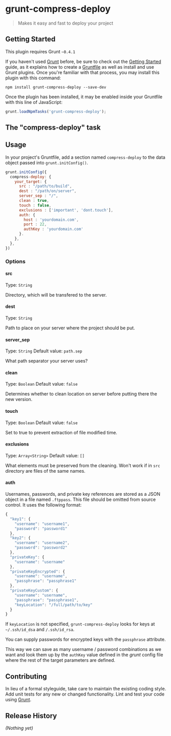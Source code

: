 # grunt-compress-deploy

> Makes it easy and fast to deploy your project

## Getting Started
This plugin requires Grunt `~0.4.1`

If you haven't used [Grunt](http://gruntjs.com/) before, be sure to check out the [Getting Started](http://gruntjs.com/getting-started) guide, as it explains how to create a [Gruntfile](http://gruntjs.com/sample-gruntfile) as well as install and use Grunt plugins. Once you're familiar with that process, you may install this plugin with this command:

```shell
npm install grunt-compress-deploy --save-dev
```

Once the plugin has been installed, it may be enabled inside your Gruntfile with this line of JavaScript:

```js
grunt.loadNpmTasks('grunt-compress-deploy');
```

## The "compress-deploy" task

## Usage
In your project's Gruntfile, add a section named `compress-deploy` to the data object passed into `grunt.initConfig()`.

```js
grunt.initConfig({
  compress-deploy: {
    your_target: {
      src : "/path/to/build",
      dest : "/path/on/server",
      server_sep : "/",
      clean : true,
	  touch : false,
      exclusions : ['important', 'dont.touch'],
      auth: {
        host : 'yourdomain.com',
        port : 22,
        authKey : 'yourdomain.com'
      }.
    },
  },
})
```

### Options

#### src
Type: `String`

Directory, which will be transfered to the server.

#### dest
Type: `String`

Path to place on your server where the project should be put.

#### server_sep
Type: `String`
Default value: `path.sep`

What path separator your server uses?

#### clean
Type: `Boolean`
Default value: `false`

Determines whether to clean location on server before putting there the new version.

#### touch
Type: `Boolean`
Default value: `false`

Set to true to prevent extraction of file modified time. 

#### exclusions
Type: `Array<String>`
Default value: `[]`

What elements must be preserved from the cleaning. Won't work if in `src` directory are files of the same names.

#### auth

Usernames, passwords, and private key references are stored as a JSON object in a file named `.ftppass`. This file should be omitted from source control. It uses the following format:

```javascript
{
  "key1": {
    "username": "username1",
    "password": "password1"
  },
  "key2": {
    "username": "username2",
    "password": "password2"
  },
  "privateKey": {
    "username": "username"
  },
  "privateKeyEncrypted": {
    "username": "username",
    "passphrase": "passphrase1"
  },
  "privateKeyCustom": {
    "username": "username",
    "passphrase": "passphrase1",
    "keyLocation": "/full/path/to/key"
  }
}
```

If `keyLocation` is not specified, `grunt-compress-deploy` looks for keys at `~/.ssh/id_dsa` and `/.ssh/id_rsa`.

You can supply passwords for encrypted keys with the `passphrase` attribute.

This way we can save as many username / password combinations as we want and look them up by the `authKey` value defined in the _grunt_ config file where the rest of the target parameters are defined.



## Contributing
In lieu of a formal styleguide, take care to maintain the existing coding style. Add unit tests for any new or changed functionality. Lint and test your code using [Grunt](http://gruntjs.com/).

## Release History
_(Nothing yet)_
